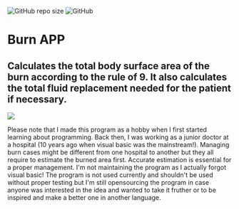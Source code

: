 
![GitHub repo size](https://img.shields.io/github/repo-size/hunar4321/burn_app)
![GitHub](https://img.shields.io/github/license/hunar4321/burn_app)

# Burn APP

Calculates the total body surface area of the burn according to the rule of 9. It also calculates the total fluid replacement needed for the patient if necessary.
--------------------------------------------------------

![](images/burn_app_demo2.JPG)

Please note that I made this program as a hobby when I first started learning about programming. Back then, I was working as a junior doctor at a hospital (10 years ago when visual basic was the mainstream!). Managing burn cases might be different from one hospital to another but they all require to estimate the burned area first. Accurate estimation is essential for a proper management. I'm not maintaining the program as I actually forgot visual basic! The program is not used currently and shouldn't be used without proper testing but I'm still opensourcing the program in case anyone was interested in the idea and wanted to take it fruther or to be inspired and make a better one in another language.

</br>
